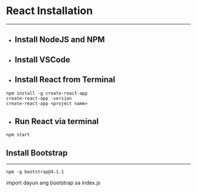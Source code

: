 # React Installation
 - - - -

*   <h2>Install NodeJS and NPM</h2>
*   <h2>Install VSCode</h2>
*   <h2>Install React from Terminal</h2>
```
npm install -g create-react-app
create-react-app -version
create-react-app <project name>
```

*   <h2>Run React via terminal</h2>

```
npm start
```

## Install Bootstrap
 - - - -
 
```
npm -g bootstrap@4.1.1
```

import dayun ang bootstrap sa index.js